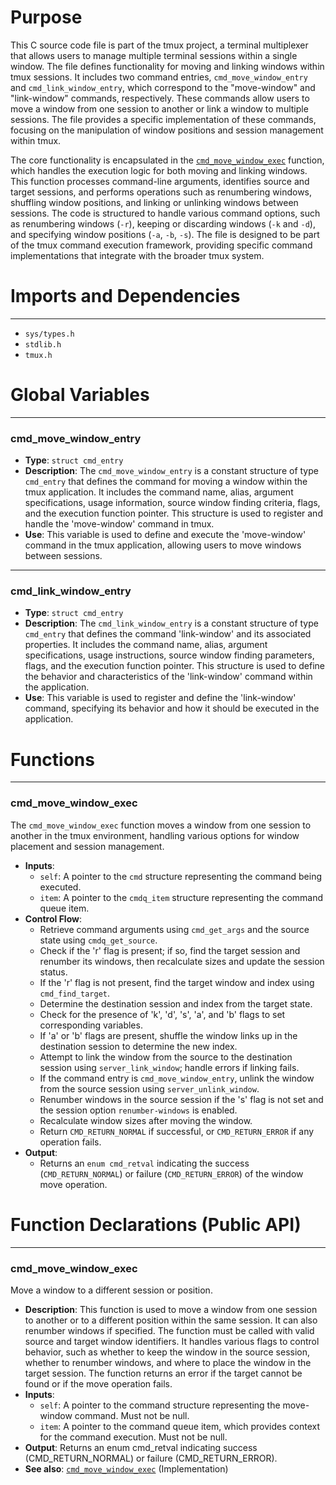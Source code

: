 # Purpose
This C source code file is part of the tmux project, a terminal multiplexer that allows users to manage multiple terminal sessions within a single window. The file defines functionality for moving and linking windows within tmux sessions. It includes two command entries, `cmd_move_window_entry` and `cmd_link_window_entry`, which correspond to the "move-window" and "link-window" commands, respectively. These commands allow users to move a window from one session to another or link a window to multiple sessions. The file provides a specific implementation of these commands, focusing on the manipulation of window positions and session management within tmux.

The core functionality is encapsulated in the [`cmd_move_window_exec`](#cmd_move_window_exec) function, which handles the execution logic for both moving and linking windows. This function processes command-line arguments, identifies source and target sessions, and performs operations such as renumbering windows, shuffling window positions, and linking or unlinking windows between sessions. The code is structured to handle various command options, such as renumbering windows (`-r`), keeping or discarding windows (`-k` and `-d`), and specifying window positions (`-a`, `-b`, `-s`). The file is designed to be part of the tmux command execution framework, providing specific command implementations that integrate with the broader tmux system.
# Imports and Dependencies

---
- `sys/types.h`
- `stdlib.h`
- `tmux.h`


# Global Variables

---
### cmd_move_window_entry
- **Type**: `struct cmd_entry`
- **Description**: The `cmd_move_window_entry` is a constant structure of type `cmd_entry` that defines the command for moving a window within the tmux application. It includes the command name, alias, argument specifications, usage information, source window finding criteria, flags, and the execution function pointer. This structure is used to register and handle the 'move-window' command in tmux.
- **Use**: This variable is used to define and execute the 'move-window' command in the tmux application, allowing users to move windows between sessions.


---
### cmd_link_window_entry
- **Type**: `struct cmd_entry`
- **Description**: The `cmd_link_window_entry` is a constant structure of type `cmd_entry` that defines the command 'link-window' and its associated properties. It includes the command name, alias, argument specifications, usage instructions, source window finding parameters, flags, and the execution function pointer. This structure is used to define the behavior and characteristics of the 'link-window' command within the application.
- **Use**: This variable is used to register and define the 'link-window' command, specifying its behavior and how it should be executed in the application.


# Functions

---
### cmd_move_window_exec<!-- {{#callable:cmd_move_window_exec}} -->
The `cmd_move_window_exec` function moves a window from one session to another in the tmux environment, handling various options for window placement and session management.
- **Inputs**:
    - `self`: A pointer to the `cmd` structure representing the command being executed.
    - `item`: A pointer to the `cmdq_item` structure representing the command queue item.
- **Control Flow**:
    - Retrieve command arguments using `cmd_get_args` and the source state using `cmdq_get_source`.
    - Check if the 'r' flag is present; if so, find the target session and renumber its windows, then recalculate sizes and update the session status.
    - If the 'r' flag is not present, find the target window and index using `cmd_find_target`.
    - Determine the destination session and index from the target state.
    - Check for the presence of 'k', 'd', 's', 'a', and 'b' flags to set corresponding variables.
    - If 'a' or 'b' flags are present, shuffle the window links up in the destination session to determine the new index.
    - Attempt to link the window from the source to the destination session using `server_link_window`; handle errors if linking fails.
    - If the command entry is `cmd_move_window_entry`, unlink the window from the source session using `server_unlink_window`.
    - Renumber windows in the source session if the 's' flag is not set and the session option `renumber-windows` is enabled.
    - Recalculate window sizes after moving the window.
    - Return `CMD_RETURN_NORMAL` if successful, or `CMD_RETURN_ERROR` if any operation fails.
- **Output**:
    - Returns an `enum cmd_retval` indicating the success (`CMD_RETURN_NORMAL`) or failure (`CMD_RETURN_ERROR`) of the window move operation.


# Function Declarations (Public API)

---
### cmd_move_window_exec<!-- {{#callable_declaration:cmd_move_window_exec}} -->
Move a window to a different session or position.
- **Description**: This function is used to move a window from one session to another or to a different position within the same session. It can also renumber windows if specified. The function must be called with valid source and target window identifiers. It handles various flags to control behavior, such as whether to keep the window in the source session, whether to renumber windows, and where to place the window in the target session. The function returns an error if the target cannot be found or if the move operation fails.
- **Inputs**:
    - `self`: A pointer to the command structure representing the move-window command. Must not be null.
    - `item`: A pointer to the command queue item, which provides context for the command execution. Must not be null.
- **Output**: Returns an enum cmd_retval indicating success (CMD_RETURN_NORMAL) or failure (CMD_RETURN_ERROR).
- **See also**: [`cmd_move_window_exec`](#cmd_move_window_exec)  (Implementation)



